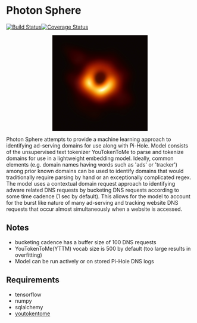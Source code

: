 # Photon Sphere 
[![Build Status](https://travis-ci.org/jkerrigan/photon_sphere.svg?branch=master)](https://travis-ci.org/jkerrigan/photon_sphere)[![Coverage Status](https://coveralls.io/repos/github/jkerrigan/photon_sphere/badge.svg?branch=master)](https://coveralls.io/github/jkerrigan/photon_sphere?branch=master)

<p align="center">
<a href="url"><img src="https://github.com/jkerrigan/photon_sphere/blob/master/images/messier_87.jpg" align="center" height="256" width="256"></a>
</p>


Photon Sphere attempts to provide a machine learning approach to identifying ad-serving domains for use along with Pi-Hole. Model consists of the unsupervised text tokenizer YouTokenToMe to parse and tokenize domains for use in a lightweight embedding model. Ideally, common elements (e.g. domain names having words such as 'ads' or 'tracker') among prior known domains can be used to identify domains that would traditionally require parsing by hand or an exceptionally complicated regex. The model uses a contextual domain request approach to identifying adware related DNS requests by bucketing DNS requests according to some time cadence (1 sec by default). This allows for the model to account for the burst like nature of many ad-serving and tracking website DNS requests that occur almost simultaneously when a website is accessed.

## Notes
- bucketing cadence has a buffer size of 100 DNS requests
- YouTokenToMe(YTTM) vocab size is 500 by default (too large results in overfitting)
- Model can be run actively or on stored Pi-Hole DNS logs

## Requirements
- tensorflow
- numpy
- sqlalchemy
- [youtokentome](https://github.com/VKCOM/YouTokenToMe)
